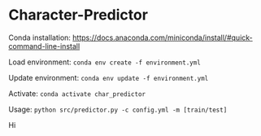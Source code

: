 # Character-Predictor
Conda installation: https://docs.anaconda.com/miniconda/install/#quick-command-line-install

Load environment: 
```conda env create -f environment.yml```

Update environment: 
```conda env update -f environment.yml```

Activate: 
```conda activate char_predictor```

Usage: 
```python src/predictor.py -c config.yml -m [train/test]```

Hi
